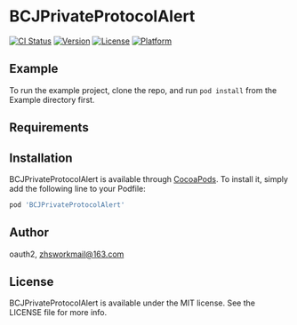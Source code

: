 # BCJPrivateProtocolAlert

[![CI Status](https://img.shields.io/travis/oauth2/BCJPrivateProtocolAlert.svg?style=flat)](https://travis-ci.org/oauth2/BCJPrivateProtocolAlert)
[![Version](https://img.shields.io/cocoapods/v/BCJPrivateProtocolAlert.svg?style=flat)](https://cocoapods.org/pods/BCJPrivateProtocolAlert)
[![License](https://img.shields.io/cocoapods/l/BCJPrivateProtocolAlert.svg?style=flat)](https://cocoapods.org/pods/BCJPrivateProtocolAlert)
[![Platform](https://img.shields.io/cocoapods/p/BCJPrivateProtocolAlert.svg?style=flat)](https://cocoapods.org/pods/BCJPrivateProtocolAlert)

## Example

To run the example project, clone the repo, and run `pod install` from the Example directory first.

## Requirements

## Installation

BCJPrivateProtocolAlert is available through [CocoaPods](https://cocoapods.org). To install
it, simply add the following line to your Podfile:

```ruby
pod 'BCJPrivateProtocolAlert'
```

## Author

oauth2, zhsworkmail@163.com

## License

BCJPrivateProtocolAlert is available under the MIT license. See the LICENSE file for more info.
